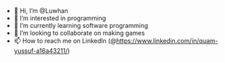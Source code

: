 - 👋 Hi, I’m @Luwhan
- 👀 I’m interested in programming
- 🌱 I’m currently learning software programming
- 💞️ I’m looking to collaborate on making games
- 📫 How to reach me on LinkedIn (@https://www.linkedin.com/in/quam-yussuf-a16a43211/)

<!---
Luwhan/Luwhan is a ✨ special ✨ repository because its `README.md` (this file) appears on your GitHub profile.
You can click the Preview link to take a look at your changes.
--->
